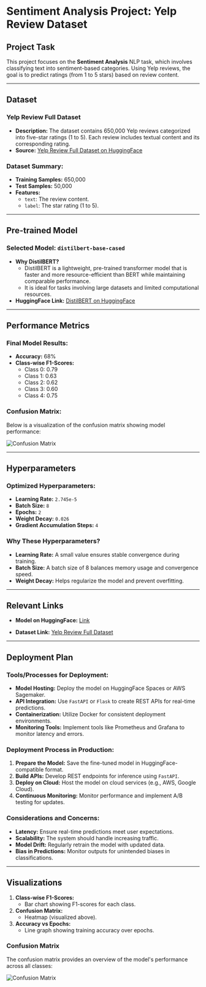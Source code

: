 # Sentiment Analysis Project: Yelp Review Dataset

## **Project Task**
This project focuses on the **Sentiment Analysis** NLP task, which involves classifying text into sentiment-based categories. Using Yelp reviews, the goal is to predict ratings (from 1 to 5 stars) based on review content.

---

## **Dataset**
### **Yelp Review Full Dataset**
- **Description:** The dataset contains 650,000 Yelp reviews categorized into five-star ratings (1 to 5). Each review includes textual content and its corresponding rating.
- **Source:** [Yelp Review Full Dataset on HuggingFace](https://huggingface.co/datasets/Yelp/yelp_review_full)

### **Dataset Summary:**
- **Training Samples:** 650,000
- **Test Samples:** 50,000
- **Features:**
  - `text`: The review content.
  - `label`: The star rating (1 to 5).

---

## **Pre-trained Model**
### **Selected Model:** `distilbert-base-cased`
- **Why DistilBERT?**
  - DistilBERT is a lightweight, pre-trained transformer model that is faster and more resource-efficient than BERT while maintaining comparable performance.
  - It is ideal for tasks involving large datasets and limited computational resources.
- **HuggingFace Link:** [DistilBERT on HuggingFace](https://huggingface.co/distilbert-base-cased)

---

## **Performance Metrics**
### **Final Model Results:**
- **Accuracy:** 68%
- **Class-wise F1-Scores:**
  - Class 0: 0.79
  - Class 1: 0.63
  - Class 2: 0.62
  - Class 3: 0.60
  - Class 4: 0.75

### **Confusion Matrix:**
Below is a visualization of the confusion matrix showing model performance:

![Confusion Matrix](confusion_matrix.png)

---

## **Hyperparameters**
### **Optimized Hyperparameters:**
- **Learning Rate:** `2.745e-5`
- **Batch Size:** `8`
- **Epochs:** `2`
- **Weight Decay:** `0.026`
- **Gradient Accumulation Steps:** `4`

### **Why These Hyperparameters?**
- **Learning Rate:** A small value ensures stable convergence during training.
- **Batch Size:** A batch size of 8 balances memory usage and convergence speed.
- **Weight Decay:** Helps regularize the model and prevent overfitting.

---

## **Relevant Links**
- **Model on HuggingFace:** [Link](https://huggingface.co/t0si/yelp_review)
  
- **Dataset Link:** [Yelp Review Full Dataset](https://huggingface.co/datasets/Yelp/yelp_review_full)

---

## **Deployment Plan**
### **Tools/Processes for Deployment:**
- **Model Hosting:** Deploy the model on HuggingFace Spaces or AWS Sagemaker.
- **API Integration:** Use `FastAPI` or `Flask` to create REST APIs for real-time predictions.
- **Containerization:** Utilize Docker for consistent deployment environments.
- **Monitoring Tools:** Implement tools like Prometheus and Grafana to monitor latency and errors.

### **Deployment Process in Production:**
1. **Prepare the Model:** Save the fine-tuned model in HuggingFace-compatible format.
2. **Build APIs:** Develop REST endpoints for inference using `FastAPI`.
3. **Deploy on Cloud:** Host the model on cloud services (e.g., AWS, Google Cloud).
4. **Continuous Monitoring:** Monitor performance and implement A/B testing for updates.

### **Considerations and Concerns:**
- **Latency:** Ensure real-time predictions meet user expectations.
- **Scalability:** The system should handle increasing traffic.
- **Model Drift:** Regularly retrain the model with updated data.
- **Bias in Predictions:** Monitor outputs for unintended biases in classifications.

---

## **Visualizations**
1. **Class-wise F1-Scores:**
   - Bar chart showing F1-scores for each class.
2. **Confusion Matrix:**
   - Heatmap (visualized above).
3. **Accuracy vs Epochs:**
   - Line graph showing training accuracy over epochs.

### **Confusion Matrix**
The confusion matrix provides an overview of the model's performance across all classes:

![Confusion Matrix](confusion_matrix.png)
